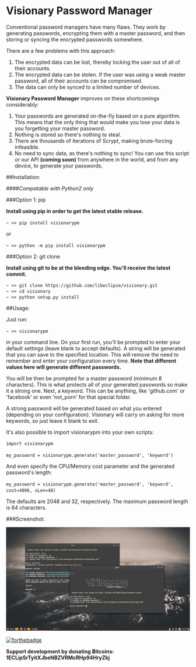 # Visionary Password Manager

Conventional password managers have many flaws. They work by generating passwords, encrypting them with a master password, and then storing or syncing the encrypted passwords somewhere.

There are a few problems with this approach:

1. The encrypted data can be lost, thereby locking the user out of all of their accounts.
2. The encrypted data can be stolen. If the user was using a weak master password, all of their accounts can be compromised.
3. The data can only be synced to a limited number of devices.

**Visionary Password Manager** improves on these shortcomings considerably:

1. Your passwords are generated on-the-fly based on a pure algorithm. This means that the only thing that would make you lose your data is you forgetting your master password.
2. Nothing is stored so there's nothing to steal.
3. There are thousands of iterations of Scrypt, making brute-forcing infeasible.
4. No need to sync data, as there's nothing to sync! You can use this script or our API **(coming soon)** from anywhere in the world, and from any device, to generate your passwords.

##Installation:

####*Compatable with Python2 only*

###Option 1: pip

**Install using pip in order to get the latest stable release.**

`~ >> pip install visionarypm`

or

`~ >> python -m pip install visionarypm`

###Option 2: git clone

**Install using git to be at the bleeding edge. You'll receive the latest commit.**

```
~ >> git clone https://github.com/libeclipse/visionary.git
~ >> cd visionary
~ >> python setup.py install
```

##Usage:

Just run:

`~ >> visionarypm`

in your command line. On your first run, you'll be prompted to enter your default settings (leave blank to accept defaults). A string will be generated that you can save to the specified location. This will remove the need to remember and enter your configuration every time. **Note that different values here will generate different passwords.**

You will be then be prompted for a master password (minimum 8 characters). This is what protects all of your generated passwords so make it a strong one. Next, a keyword. This can be anything, like 'github.com' or 'facebook' or even 'not_porn' for that special folder.

A strong password will be generated based on what you entered (depending on your configuration). Visionary will carry on asking for more keywords, so just leave it blank to exit.

It's also possible to import visionarypm into your own scripts:

```
import visionarypm

my_password = visionarypm.generate('master_password', 'keyword')
```

And even specify the CPU/Memory cost parameter and the generated password's length:

`my_password = visionarypm.generate('master_password', 'keyword', cost=4096, oLen=48)`

The defaults are 2048 and 32, respectively. The maximum password length is 64 characters.

###Screenshot:

![Screenshot](https://github.com/libeclipse/visionary/blob/master/images/screenshot.png "Screenshot")

[![forthebadge](http://forthebadge.com/images/badges/built-with-swag.svg)](http://forthebadge.com)

**Support development by donating ฿itcoins: 1ECLipSrTyitXJbeNBZVRMcRHp94HryZkj**
